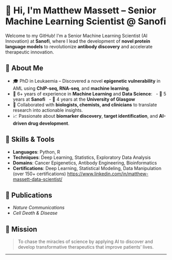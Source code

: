 # 👋 Hi, I'm Matthew Massett – Senior Machine Learning Scientist @ Sanofi

Welcome to my GitHub! I'm a Senior Machine Learning Scientist (AI Innovation) at **Sanofi**, where I lead the development of **novel protein language models** to revolutionize **antibody discovery** and accelerate therapeutic innovation.

## 🔬 About Me

- 🎓 PhD in Leukaemia – Discovered a novel **epigenetic vulnerability** in AML using **ChIP-seq, RNA-seq**, and **machine learning**.
- 🧬 6+ years of experience in **Machine Learning** and **Data Science**:
  - 🏢 5 years at **Sanofi**
  - 🧪 4 years at the **University of Glasgow**
- 🤝 Collaborated with **biologists, chemists, and clinicians** to translate research into actionable insights.
- 📈 Passionate about **biomarker discovery**, **target identification**, and **AI-driven drug development**.

## 🧠 Skills & Tools

- **Languages**: Python, R
- **Techniques**: Deep Learning, Statistics, Exploratory Data Analysis
- **Domains**: Cancer Epigenetics, Antibody Engineering, Bioinformatics
- **Certifications**: Deep Learning, Statistical Modeling, Data Manipulation (over 150+ certifications)
  https://www.linkedin.com/in/matthew-massett-data-scientist/

## 📝 Publications

- *Nature Communications*
- *Cell Death & Disease*

## 🚀 Mission

> To chase the miracles of science by applying AI to discover and develop transformative therapeutics that improve patients’ lives.

---
